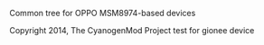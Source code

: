 Common tree for OPPO MSM8974-based devices

Copyright 2014, The CyanogenMod Project
test for gionee device

